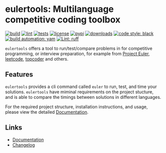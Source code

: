 # eulertools: Multilanguage competitive coding toolbox

[![build][build_badge]][build_url]
[![lint][lint_badge]][lint_url]
[![tests][test_badge]][test_url]
[![license][licence_badge]][licence_url]
[![pypi][pypi_badge]][pypi_url]
[![downloads][pepy_badge]][pepy_url]
[![code style: black][black_badge]][black_url]
[![build automation: yam][yam_badge]][yam_url]
[![Lint: ruff][ruff_badge]][ruff_url]

`eulertools` offers a tool to run/test/compare problems in for
competitive programming, or interview preparation, for example from
[Project Euler], [leetcode], [topcoder] and others.

## Features

`eulertools` provides a cli command called `euler` to run, test, and time your solutions.
`eulertools` have miminal requirements on the project stucture, and is able to compare
the timings between solutions in different languages.

For the required project structure, installation instructions, and usage,
please view the detailed [Documentation].

## Links

-   [Documentation]
-   [Changelog]

[build_badge]: https://github.com/spapanik/eulertools/actions/workflows/build.yml/badge.svg
[build_url]: https://github.com/spapanik/eulertools/actions/workflows/build.yml
[lint_badge]: https://github.com/spapanik/eulertools/actions/workflows/lint.yml/badge.svg
[lint_url]: https://github.com/spapanik/eulertools/actions/workflows/lint.yml
[test_badge]: https://github.com/spapanik/eulertools/actions/workflows/tests.yml/badge.svg
[test_url]: https://github.com/spapanik/eulertools/actions/workflows/tests.yml
[licence_badge]: https://img.shields.io/pypi/l/eulertools
[licence_url]: https://github.com/spapanik/eulertools/blob/main/docs/LICENSE.md
[pypi_badge]: https://img.shields.io/pypi/v/eulertools
[pypi_url]: https://pypi.org/project/eulertools
[pepy_badge]: https://pepy.tech/badge/eulertools
[pepy_url]: https://pepy.tech/project/eulertools
[black_badge]: https://img.shields.io/badge/code%20style-black-000000.svg
[black_url]: https://github.com/psf/black
[yam_badge]: https://img.shields.io/badge/build%20automation-yamk-success
[yam_url]: https://github.com/spapanik/yamk
[ruff_badge]: https://img.shields.io/endpoint?url=https://raw.githubusercontent.com/charliermarsh/ruff/main/assets/badge/v1.json
[ruff_url]: https://github.com/charliermarsh/ruff
[Documentation]: https://eulertools.readthedocs.io/en/stable/
[Changelog]: https://github.com/spapanik/eulertools/blob/main/docs/CHANGELOG.md
[Project Euler]: https://projecteuler.net/
[leetcode]: https://leetcode.com/
[topcoder]: https://www.topcoder.com/

